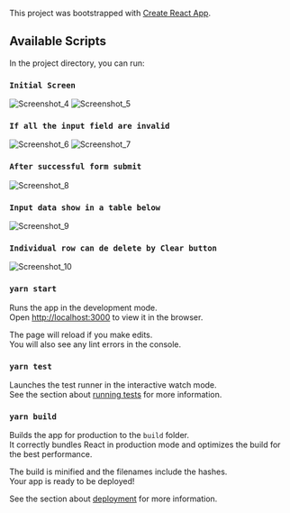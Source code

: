 This project was bootstrapped with [Create React App](https://github.com/facebook/create-react-app).

## Available Scripts

In the project directory, you can run:

### `Initial Screen`

![Screenshot_4](https://user-images.githubusercontent.com/20669870/100837098-bfa80680-349a-11eb-9ad9-220b1c16e4cb.jpg)
![Screenshot_5](https://user-images.githubusercontent.com/20669870/100837100-c0d93380-349a-11eb-9cfc-576ee56610f0.jpg)

### `If all the input field are invalid`

![Screenshot_6](https://user-images.githubusercontent.com/20669870/100837616-20374380-349b-11eb-9d9a-df2f59d7e4ef.jpg)
![Screenshot_7](https://user-images.githubusercontent.com/20669870/100837619-21687080-349b-11eb-9e0d-f26e2435da20.jpg)

### `After successful form submit`

![Screenshot_8](https://user-images.githubusercontent.com/20669870/100837720-54126900-349b-11eb-941d-c30b512ab8cc.jpg)

### `Input data show in a table below`

![Screenshot_9](https://user-images.githubusercontent.com/20669870/100837812-81f7ad80-349b-11eb-948b-89bef3959cfd.jpg)

### `Individual row can de delete by Clear button`
![Screenshot_10](https://user-images.githubusercontent.com/20669870/100838008-e1ee5400-349b-11eb-913d-5ca4604210a7.jpg)

### `yarn start`

Runs the app in the development mode.<br />
Open [http://localhost:3000](http://localhost:3000) to view it in the browser.

The page will reload if you make edits.<br />
You will also see any lint errors in the console.

### `yarn test`

Launches the test runner in the interactive watch mode.<br />
See the section about [running tests](https://facebook.github.io/create-react-app/docs/running-tests) for more information.

### `yarn build`

Builds the app for production to the `build` folder.<br />
It correctly bundles React in production mode and optimizes the build for the best performance.

The build is minified and the filenames include the hashes.<br />
Your app is ready to be deployed!

See the section about [deployment](https://facebook.github.io/create-react-app/docs/deployment) for more information.

